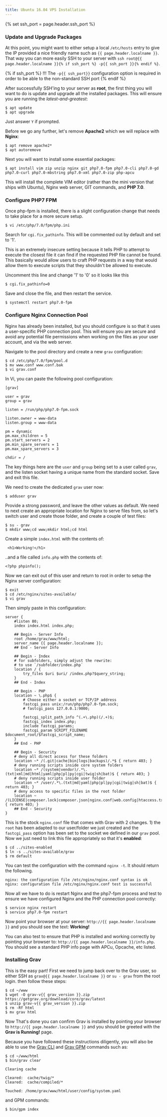 ```yaml
---
title: Ubuntu 16.04 VPS Installation
---
```

{% set ssh_port = page.header.ssh_port %}

### Update and Upgrade Packages

At this point, you might want to either setup a local `/etc/hosts` entry to give the IP provided a nice friendly name such as `{{ page.header.localname }}`.  That way you can more easily SSH to your server with `ssh root@{{ page.header.localname }}{% if ssh_port %} -p{{ ssh_port }}{% endif %}`.

{% if ssh_port %}
!!! The `-p{{ ssh_port}}` configuration option is required in order to be able to the non-standard SSH port
{% endif %}

After successfully SSH'ing to your server as **root**, the first thing you will want to do is update and upgrade all the installed packages.  This will ensure you are running the _latest-and-greatest_:

```
$ apt update
$ apt upgrade
```

Just answer `Y` if prompted.

Before we go any further, let's remove **Apache2** which we will replace with **Nginx**:

```
$ apt remove apache2*
$ apt autoremove
```

Next you will want to install some essential packages:

```
$ apt install vim zip unzip nginx git php7.0-fpm php7.0-cli php7.0-gd php7.0-curl php7.0-mbstring php7.0-xml php7.0-zip php-apcu
```

This will install the complete VIM editor (rather than the mini version that ships with Ubuntu), Nginx web server, GIT commands, and **PHP 7.0**.

### Configure PHP7 FPM
Once php-fpm is installed, there is a slight configuration change that needs to take place for a more secure setup.

```
$ vi /etc/php/7.0/fpm/php.ini
```

Search for `cgi.fix_pathinfo`. This will be commented out by default and set to '1'.

This is an extremely insecure setting because it tells PHP to attempt to execute the closest file it can find if the requested PHP file cannot be found. This basically would allow users to craft PHP requests in a way that would allow them to execute scripts that they shouldn't be allowed to execute.

Uncomment this line and change '1' to '0' so it looks like this

```
$ cgi.fix_pathinfo=0
```

Save and close the file, and then restart the service.

```
$ systemctl restart php7.0-fpm
```

### Configure Nginx Connection Pool

Nginx has already been installed, but you should configure is so that it uses a user-specific PHP connection pool.  This will ensure you are secure and avoid any potential file permissions when working on the files as your user account, and via the web server.

Navigate to the pool directory and create a new `grav` configuration:

```
$ cd /etc/php/7.0/fpm/pool.d
$ mv www.conf www.conf.bak
$ vi grav.conf
```

In Vi, you can paste the following pool configuration:

```
[grav]

user = grav
group = grav

listen = /run/php/php7.0-fpm.sock

listen.owner = www-data
listen.group = www-data

pm = dynamic
pm.max_children = 5
pm.start_servers = 2
pm.min_spare_servers = 1
pm.max_spare_servers = 3

chdir = /
```

The key things here are the `user` and `group` being set to a user called `grav`, and the listen socket having a unique name from the standard socket.  Save and exit this file.

We need to create the dedicated `grav` user now:

```
$ adduser grav
```

Provide a strong password, and leave the other values as default. We need to next create an appropriate location for Nginx to serve files from, so let's switch user and create those folder, and create a couple of test files:

```
$ su - grav
$ mkdir www;cd www;mkdir html;cd html
```

Create a simple `index.html` with the contents of:

```
 <h1>Working!</h1>
```

..and a file called `info.php` with the contents of:

```
<?php phpinfo();
```

Now we can exit out of this user and return to root in order to setup the Nginx server configuration:

```
$ exit
$ cd /etc/nginx/sites-available/
$ vi grav
```

Then simply paste in this configuration:

```
server {
    #listen 80;
    index index.html index.php;

    ## Begin - Server Info
    root /home/grav/www/html;
    server_name {{ page.header.localname }};
    ## End - Server Info

    ## Begin - Index
    # for subfolders, simply adjust the rewrite:
    # to use `/subfolder/index.php`
    location / {
        try_files $uri $uri/ /index.php?$query_string;
    }
    ## End - Index

    ## Begin - PHP
    location ~ \.php$ {
        # Choose either a socket or TCP/IP address
        fastcgi_pass unix:/run/php/php7.0-fpm.sock;
        # fastcgi_pass 127.0.0.1:9000;

        fastcgi_split_path_info ^(.+\.php)(/.+)$;
        fastcgi_index index.php;
        include fastcgi_params;
        fastcgi_param SCRIPT_FILENAME $document_root/$fastcgi_script_name;
    }
    ## End - PHP

    ## Begin - Security
    # deny all direct access for these folders
    location ~* /(.git|cache|bin|logs|backups)/.*$ { return 403; }
    # deny running scripts inside core system folders
    location ~* /(system|vendor)/.*\.(txt|xml|md|html|yaml|php|pl|py|cgi|twig|sh|bat)$ { return 403; }
    # deny running scripts inside user folder
    location ~* /user/.*\.(txt|md|yaml|php|pl|py|cgi|twig|sh|bat)$ { return 403; }
    # deny access to specific files in the root folder
    location ~ /(LICENSE|composer.lock|composer.json|nginx.conf|web.config|htaccess.txt|\.htaccess) { return 403; }
    ## End - Security
}
```

This is the stock `nginx.conf` file that comes with Grav with 2 changes. 1) the `root` has been adapted to our user/folder we just created and the `fastcgi_pass` option has been set to the socket we defined in our `grav` pool. Now we just need to link this file appropriately so that it's **enabled**:

```
$ cd ../sites-enabled
$ ln -s ../sites-available/grav
$ rm default
```

You can test the configuration with the command `nginx -t`. It should return the following.

```
nginx: the configuration file /etc/nginx/nginx.conf syntax is ok
nginx: configuration file /etc/nginx/nginx.conf test is successful
```

Now all we have to do is restart Nginx and the php7-fpm process and test to ensure we have configured Nginx and the PHP connection pool correctly:

```
$ service nginx restart
$ service php7.0-fpm restart
```

Now point your browser at your server: `http://{{ page.header.localname }}` and you should see the text: **Working!**

You can also test to ensure that PHP is installed and working correctly by pointing your browser to: `http://{{ page.header.localname }}/info.php`.  You should see a standard PHP info page with APCu, Opcache, etc listed.

### Installing Grav

This is the easy part!  First we need to jump back over to the Grav user, so either SSH as `grav@{{ page.header.localname }}` or `su - grav` from the root login. then follow these steps:

```
$ cd ~/www
$ wget -O grav-v{{ grav_version }}.zip https://getgrav.org/download/core/grav/latest
$ unzip grav-v{{ grav_version }}.zip
$ rm -Rf html
$ mv grav html
```

Now That's done you can confirm Grav is installed by pointing your browser to `http://{{ page.header.localname }}` and you should be greeted with the **Grav is Running!** page.

Because you have followed these instructions diligently, you will also be able to use the [Grav CLI](../../advanced/grav-cli) and [Grav GPM](../../advanced/grav-gpm) commands such as:

```
$ cd ~/www/html
$ bin/grav clear

Clearing cache

Cleared:  cache/twig/*
Cleared:  cache/compiled/*

Touched: /home/grav/www/html/user/config/system.yaml
```

and GPM commands:

```
$ bin/gpm index
```
